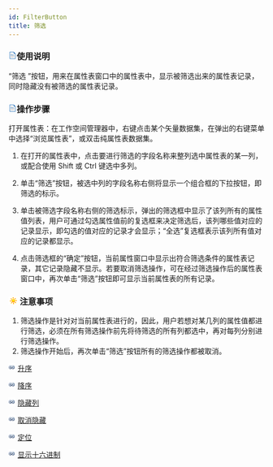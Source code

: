```yaml
---
id: FilterButton
title: 筛选
---
```

### ![](../../img/read.gif)使用说明

“筛选 ”按钮，用来在属性表窗口中的属性表中，显示被筛选出来的属性表记录，同时隐藏没有被筛选的属性表记录。

### ![](../../img/read.gif)操作步骤

打开属性表：在工作空间管理器中，右键点击某个矢量数据集，在弹出的右键菜单中选择“浏览属性表”，或双击纯属性表数据集。

  1. 在打开的属性表中，点击要进行筛选的字段名称来整列选中属性表的某一列，或配合使用 Shift 或 Ctrl 键选中多列。
  2. 单击“筛选”按钮，被选中列的字段名称右侧将显示一个组合框的下拉按钮，即筛选的标示。
  3. 单击被筛选字段名称右侧的筛选标示，弹出的筛选框中显示了该列所有的属性值列表，用户可通过勾选属性值前的复选框来决定筛选后，该列哪些值对应的记录显示，即勾选的值对应的记录才会显示；“全选”复选框表示该列所有值对应的记录都显示。  


  4. 点击筛选框的“确定”按钮，当前属性窗口中显示出符合筛选条件的属性表记录，其它记录隐藏不显示。若要取消筛选操作，可在经过筛选操作后的属性表窗口中，再次单击“筛选”按钮即可显示当前属性表的所有记录。

### ![](../../img/note.png)注意事项

  1. 筛选操作是针对对当前属性表进行的，因此，用户若想对某几列的属性值都进行筛选，必须在所有筛选操作前先将待筛选的所有列都选中，再对每列分别进行筛选操作。
  2. 筛选操作开始后，再次单击“筛选”按钮所有的筛选操作都被取消。

![](../../img/smalltitle.png) [升序](SortOrderAscendingButton.htm)

![](../../img/smalltitle.png) [降序](SortOrderDescendingButton.htm)

![](../../img/smalltitle.png) [隐藏列](HideButton.htm)

![](../../img/smalltitle.png) [取消隐藏](CancelHideButton.htm)

![](../../img/smalltitle.png) [定位](GoToButton.htm)

![](../../img/smalltitle.png) [显示十六进制](DisplayHexadecimal.htm)




